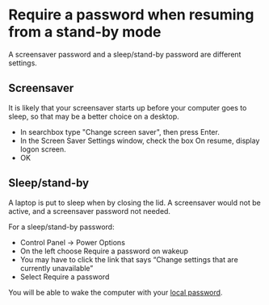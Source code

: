 # Require a password when resuming from a stand-by mode

A screensaver password and a sleep/stand-by password are different settings. 

## Screensaver

It is likely that your screensaver starts up before your computer goes to sleep, so that may be a better choice on a 
desktop. 

* In searchbox type "Change screen saver", then press Enter.
* In the Screen Saver Settings window, check the box On resume, display logon screen.
* OK

## Sleep/stand-by

A laptop is put to sleep when by closing the lid. A screensaver would not be active, and a screensaver password 
not needed.

For a sleep/stand-by password:

* Control Panel -> Power Options
* On the left choose Require a password on wakeup
* You may have to click the link that says “Change settings that are currently unavailable”
* Select Require a password

You will be able to wake the computer with your [local password](login.md).
